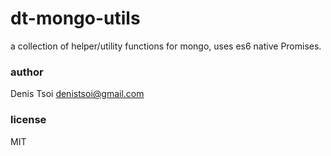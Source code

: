 # dt-mongo-utils

a collection of helper/utility functions for mongo, uses es6 native Promises.

### author
Denis Tsoi <denistsoi@gmail.com>

### license
MIT